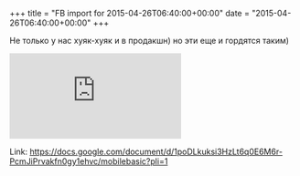 +++
title = "FB import for 2015-04-26T06:40:00+00:00"
date = "2015-04-26T06:40:00+00:00"
+++

Не только у нас хуяк-хуяк и в продакшн) но эти еще и гордятся таким)

![Phote](https://external.xx.fbcdn.net/safe_image.php?d=AQCpJRPd6HQ2BGpi&w=130&h=130&url=https%3A%2F%2Flh6.googleusercontent.com%2Fli98a5ZjtxigWY33Jyjn5xb8e1_TUtsES_qNzJyvHTjiGV6I2Nq9nLX6aaNIkks9BN_xmph_i0QtgmnhJorRam1gB9hR4AHkId07_kv_3U4U87z7AH7mHsviv7HbjZHA%3Ds600&cfs=1&_nc_hash=AQD1a0g78RM4HkSM)


Link: https://docs.google.com/document/d/1poDLkuksi3HzLt6q0E6M6r-PcmJiPrvakfn0gy1ehvc/mobilebasic?pli=1
